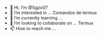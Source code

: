 - 👋 Hi, I’m @Sgzo07
- 👀 I’m interested in ... Comandos de termux 
- 🌱 I’m currently learning ...
- 💞️ I’m looking to collaborate on ... Termux 
- 📫 How to reach me ...

<!---
Sgzo07/Sgzo07 is a ✨ special ✨ repository because its `README.md` (this file) appears on your GitHub profile.
You can click the Preview link to take a look at your changes.
--->
